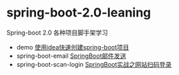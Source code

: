 # spring-boot-2.0-leaning
Spring-boot 2.0 各种项目脚手架学习

 - demo [使用idea快速创建spring-boot项目](http://javakhbd.com/article/details/498678)
 - spring-boot-email [SpringBoot邮件发送](http://javakhbd.com/article/details/4246490)
 - spring-boot-scan-login [SpringBoot实战之网站扫码登录](http://javakhbd.com/article/10)